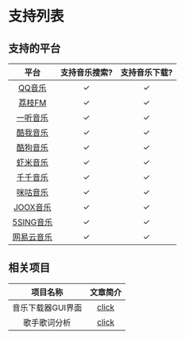 # 支持列表

## 支持的平台

|  平台                                     |   支持音乐搜索?    |  支持音乐下载?       |
|  :----:                                   |   :----:           |  :----:              |
|  [QQ音乐](https://y.qq.com/)              |   ✓                |  ✓                   |
|  [荔枝FM](http://m.lizhi.fm)              |   ✓                |  ✓                   |
|  [一听音乐](https://h5.1ting.com/)        |   ✓                |  ✓                   |
|  [酷我音乐](http://yinyue.kuwo.cn/)       |   ✓                |  ✓                   |
|  [酷狗音乐](http://www.kugou.com/)        |   ✓                |  ✓                   |
|  [虾米音乐](https://www.xiami.com/)       |   ✓                |  ✓                   |
|  [千千音乐](http://music.taihe.com/)      |   ✓                |  ✓                   |
|  [咪咕音乐](http://www.migu.cn/)          |   ✓                |  ✓                   |
|  [JOOX音乐](https://www.joox.com/limits)  |   ✓                |  ✓                   |
|  [5SING音乐](http://5sing.kugou.com/)     |   ✓                |  ✓                   |
|  [网易云音乐](https://music.163.com/)     |   ✓                |  ✓                   |


## 相关项目

|  项目名称                     |   文章简介                                                    |
|  :----:                       |   :----:                                                      |
|  音乐下载器GUI界面            |   [click](https://mp.weixin.qq.com/s/fN1ORyI6lzQFqxf6Zk1oIg)  |
|  歌手歌词分析                 |   [click]()                                                   |